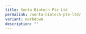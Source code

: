```yaml
---
title: Sento Biotech Pte Ltd
permalink: /sento-biotech-pte-ltd/
variant: markdown
description: ""
---
```

